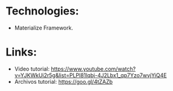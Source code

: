 # Technologies:
- Materialize Framework.

# Links:
- Video tutorial:
https://www.youtube.com/watch?v=YJKWkUi2r5g&list=PLPl81lqbj-4J2Lbx1_qp7Yzo7wvjYiQ4E
- Archivos tutorial:
https://goo.gl/4tZAZb
